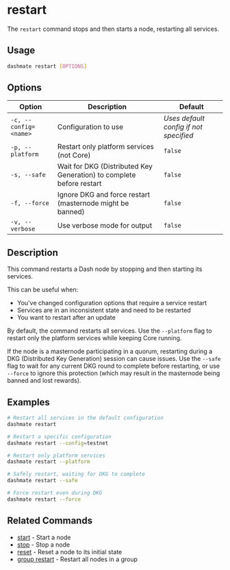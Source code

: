 # restart

The `restart` command stops and then starts a node, restarting all services.

## Usage

```bash
dashmate restart [OPTIONS]
```

## Options

| Option | Description | Default |
|--------|-------------|--------|
| `-c, --config=<name>` | Configuration to use | *Uses default config if not specified* |
| `-p, --platform` | Restart only platform services (not Core) | `false` |
| `-s, --safe` | Wait for DKG (Distributed Key Generation) to complete before restart | `false` |
| `-f, --force` | Ignore DKG and force restart (masternode might be banned) | `false` |
| `-v, --verbose` | Use verbose mode for output | `false` |

## Description

This command restarts a Dash node by stopping and then starting its services.

This can be useful when:
- You've changed configuration options that require a service restart
- Services are in an inconsistent state and need to be restarted
- You want to restart after an update

By default, the command restarts all services.
Use the `--platform` flag to restart only the platform services while keeping Core running.

If the node is a masternode participating in a quorum, restarting during a DKG (Distributed Key Generation) session can cause issues.
Use the `--safe` flag to wait for any current DKG round to complete before restarting, or use `--force` to ignore this protection (which may result in the masternode being banned and lost rewards).

## Examples

```bash
# Restart all services in the default configuration
dashmate restart

# Restart a specific configuration
dashmate restart --config=testnet

# Restart only platform services
dashmate restart --platform

# Safely restart, waiting for DKG to complete
dashmate restart --safe

# Force restart even during DKG
dashmate restart --force
```

## Related Commands

- [start](./start.md) - Start a node
- [stop](./stop.md) - Stop a node
- [reset](./reset.md) - Reset a node to its initial state
- [group restart](./group/restart.md) - Restart all nodes in a group
